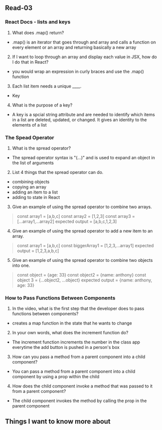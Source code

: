 
## Read-03

### React Docs - lists and keys
1. What does .map() return?
- .map() is an iterator that goes through and array and calls a function on every element or an array and returning basically a new array
2. If I want to loop through an array and display each value in JSX, how do I do that in React?
- you would wrap an expression in curly braces and use the .map() function
3. Each list item needs a unique ____.
- Key
4. What is the purpose of a key?
- A key is a spcial string attribute and are needed to identify which items in a list are deleted, updated, or changed. It gives an identity to the elements of a list

### The Spead Operator
1. What is the spread operator?
- The spread operator syntax is "(...)" and is used to expand an object in the list of arguments
2. List 4 things that the spread operator can do.
- combining objects
- copying an array
- adding an item to a list
- adding to state in React
3. Give an example of using the spread operator to combine two arrays.
> const array1 = [a,b,c]
> const array2 = [1,2,3]
> const array3 = [...array1,...array2]
> expected output = [a,b,c,1,2,3]
4. Give an example of using the spread operator to add a new item to an array.
> const array1 = [a,b,c]
> const biggerArray1 = [1,2,3,...array1]
> expected output = [1,2,3,a,b,c]
5. Give an example of using the spread operator to combine two objects into one.
> const object = {age: 33}
> const object2 = {name: anthony}
> const object 3 = {...object2, ...object}
> expected output = {name: anthony, age: 33}

### How to Pass Functions Between Components
1. In the video, what is the first step that the developer does to pass functions between components?
-  creates a map function in the state that he wants to change 
2. In your own words, what does the increment function do?
- The increment function increments the number in the class app everytime the add button is pushed in a person's box
3. How can you pass a method from a parent component into a child component?
- You can pass a method from a parent component into a child component by using a prop within the child
4. How does the child component invoke a method that was passed to it from a parent component?
- The child component invokes the method by calling the prop in the parent component

## Things I want to know more about
